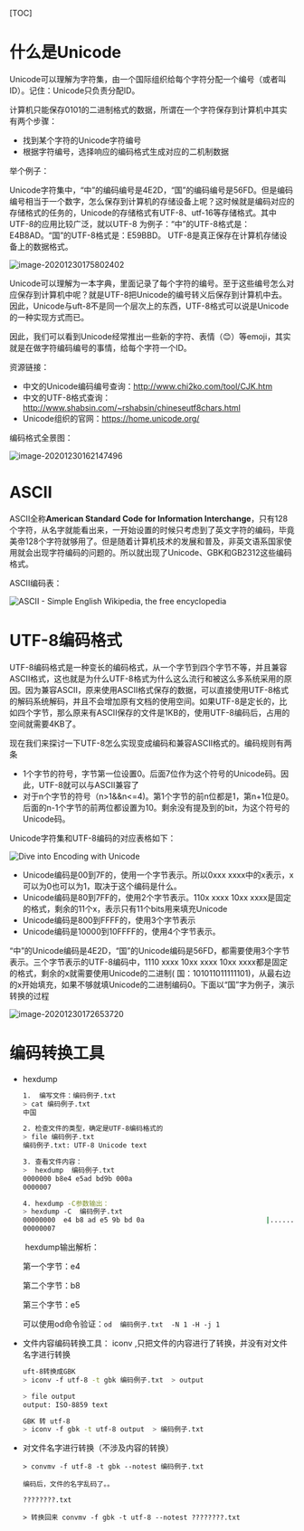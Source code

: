 [TOC]

# 什么是Unicode

Unicode可以理解为字符集，由一个国际组织给每个字符分配一个编号（或者叫ID）。记住：Unicode只负责分配ID。

计算机只能保存0101的二进制格式的数据，所谓在一个字符保存到计算机中其实有两个步骤：

- 找到某个字符的Unicode字符编号
- 根据字符编号，选择响应的编码格式生成对应的二机制数据

举个例子：

Unicode字符集中，“中”的编码编号是4E2D，“国”的编码编号是56FD。但是编码编号相当于一个数字，怎么保存到计算机的存储设备上呢？这时候就是编码对应的存储格式的任务的，Unicode的存储格式有UTF-8、utf-16等存储格式。其中UTF-8的应用比较广泛，就以UTF-8 为例子：“中”的UTF-8格式是：E4B8AD。“国”的UTF-8格式是：E59BBD。 UTF-8是真正保存在计算机存储设备上的数据格式。

![image-20201230175802402](image/image-20201230175802402.png)

Unicode可以理解为一本字典，里面记录了每个字符的编号。至于这些编号怎么对应保存到计算机中呢？就是UTF-8把Unicode的编号转义后保存到计算机中去。因此，Unicode与uft-8不是同一个层次上的东西，UTF-8格式可以说是Unicode的一种实现方式而已。

因此，我们可以看到Unicode经常推出一些新的字符、表情（😊）等emoji，其实就是在做字符编码编号的事情，给每个字符一个ID。

资源链接：

- 中文的Unicode编码编号查询：http://www.chi2ko.com/tool/CJK.htm
- 中文的UTF-8格式查询：http://www.shabsin.com/~rshabsin/chineseutf8chars.html
- Unicode组织的官网：https://home.unicode.org/



编码格式全景图：

![image-20201230162147496](image/image-20201230162147496.png)



# ASCII

ASCII全称**American Standard Code for Information Interchange**，只有128个字符，从名字就能看出来，一开始设置的时候只考虑到了英文字符的编码，毕竟美帝128个字符就够用了。但是随着计算机技术的发展和普及，非英文语系国家使用就会出现字符编码的问题的。所以就出现了Unicode、GBK和GB2312这些编码格式。



ASCII编码表：

![ASCII - Simple English Wikipedia, the free encyclopedia](image/875px-ASCII-Table-wide.svg.png)



# UTF-8编码格式

UTF-8编码格式是一种变长的编码格式，从一个字节到四个字节不等，并且兼容ASCII格式，这也就是为什么UTF-8格式为什么这么流行和被这么多系统采用的原因。因为兼容ASCII，原来使用ASCII格式保存的数据，可以直接使用UTF-8格式的解码系统解码，并且不会增加原有文档的使用空间。如果UTF-8是定长的，比如四个字节，那么原来有ASCII保存的文件是1KB的，使用UTF-8编码后，占用的空间就需要4KB了。

现在我们来探讨一下UTF-8怎么实现变成编码和兼容ASCII格式的。编码规则有两条

- 1个字节的符号，字节第一位设置0。后面7位作为这个符号的Unicode码。因此，UTF-8就可以与ASCII兼容了
- 对于n个字节的符号（n>1&&n<=4)。第1个字节的前n位都是1，第n+1位是0。后面的n-1个字节的前两位都设置为10。剩余没有提及到的bit，为这个符号的Unicode码。

Unicode字符集和UTF-8编码的对应表格如下：

![Dive into Encoding with Unicode](image/utf8-encoding-table.png)

- Unicode编码是00到7F的，使用一个字节表示。所以0xxx xxxx中的x表示，x可以为0也可以为1，取决于这个编码是什么。
- Unicode编码是80到7FF的，使用2个字节表示。110x xxxx 10xx xxxx是固定的格式，剩余的11个x，表示只有11个bits用来填充Unicode
- Unicode编码是800到FFFF的，使用3个字节表示
- Unicode编码是10000到10FFFF的，使用4个字节表示。



“中”的Unicode编码是4E2D，“国”的Unicode编码是56FD，都需要使用3个字节表示。三个字节表示的UTF-8编码中，1110 xxxx 10xx xxxx 10xx xxxx都是固定的格式，剩余的x就需要使用Unicode的二进制( 国：101011011111101)，从最右边的x开始填充，如果不够就填Unicode的二进制编码0。下面以“国”字为例子，演示转换的过程



![image-20201230172653720](image/image-20201230172653720.png)



# 编码转换工具

- hexdump 

  ```bash
  1.  编写文件：编码例子.txt
  > cat 编码例子.txt
  中国
  
  2. 检查文件的类型，确定是UTF-8编码格式的
  > file 编码例子.txt
  编码例子.txt: UTF-8 Unicode text
  
  3. 查看文件内容：
  >  hexdump  编码例子.txt
  0000000 b8e4 e5ad bd9b 000a
  0000007
  
  4. hexdump -C参数输出：
  > hexdump -C  编码例子.txt
  00000000  e4 b8 ad e5 9b bd 0a                              |.......|
  00000007
  ```

  ​	hexdump输出解析：

  第一个字节：e4

  第二个字节：b8

  第三个字节：e5

  可以使用od命令验证：`od  编码例子.txt  -N 1 -H -j 1`



- 文件内容编码转换工具： iconv ,只把文件的内容进行了转换，并没有对文件名字进行转换

  ```bash
  uft-8转换成GBK
  > iconv -f utf-8 -t gbk 编码例子.txt  > output
  
  > file output
  output: ISO-8859 text
  
  GBK 转 utf-8
  > iconv -f gbk -t utf-8 output  > 编码例子.txt
  ```

  

- 对文件名字进行转换（不涉及内容的转换）

  ```
  > convmv -f utf-8 -t gbk --notest 编码例子.txt
  
  编码后，文件的名字乱码了。。
  
  ????????.txt
  
  > 转换回来 convmv -f gbk -t utf-8 --notest ????????.txt
  ```

  